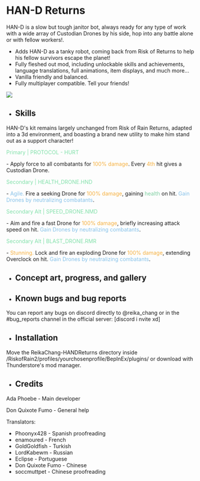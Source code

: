 # HAN-D Returns

HAN-D is a slow but tough janitor bot, always ready for any type of work with a wide array of Custodian Drones by his side, hop into any battle alone or with fellow workers!.

- Adds HAN-D as a tanky robot, coming back from Risk of Returns to help his fellow survivors escape the planet!
- Fully fleshed out mod, including unlockable skills and achievements, language translations, full animations, item displays, and much more...
- Vanilla friendly and balanced.
- Fully multiplayer compatible. Tell your friends!

[![](https://github.com/Moffein/HAN-D_OVERCLOCKED/blob/master/RELEASE/images/lobby.jpg?raw=true)](https://github.com/Moffein/HAN-D_OVERCLOCKED/blob/master/RELEASE/images/lobby.jpg?raw=true)

- ## Skills

HAN-D's kit remains largely unchanged from Risk of Rain Returns, adapted into a 3d environment, and boasting a brand new utility to make him stand out as a support character!

<p><font color="#82e0aa">Primary | PROTOCOL - HURT</font></p>
<p>- Apply force to all combatants for <font color="#f5b041">100% damage</font>. Every <font color="#f5b041">4th</font> hit gives a Custodian Drone.</p>

<p><font color=" #82e0aa">Secondary | HEALTH_DRONE.HND</font></p>
<p>- <font color="#85c1e9">Agile.</font> Fire a seeking Drone for <font color="#f5b041">100% damage</font>, gaining <font color="#7dcea0">health</font> on hit. <font color="#85c1e9">Gain Drones by neutralizing combatants</font>.</p>

<p><font color="#82e0aa">Secondary Alt | SPEED_DRONE.NMD</font></p>
<p>- Aim and fire a fast Drone for  <font color="#f5b041">100% damage</font>, briefly increasing attack speed on hit. <font color="#85c1e9">Gain Drones by neutralizing combatants</font>.</p>

<p><font color="#82e0aa">Secondary Alt | BLAST_DRONE.RMR</font></p>
<p>- <font color="#f5b041">Stunning.</font> Lock and fire an exploding Drone for <font color="#f5b041">100% damage</font>, extending Overclock on hit. <font color="#85c1e9">Gain Drones by neutralizing combatants</font>.</p>


- ## Concept art, progress, and gallery


- ## Known bugs and bug reports

You can report any bugs on discord directly to @reika_chang or in the #bug_reports channel in the official server: [discord i nvite xd]

- ## Installation

Move the ReikaChang-HANDReturns directory inside /RiskofRain2/profiles/yourchosenprofile/BepInEx/plugins/ or download with Thunderstore's mod manager.

- ## Credits

Ada Phoebe - Main developer

Don Quixote Fumo - General help

Translators: 
- Phoonyx428 - Spanish proofreading
- enamoured - French
- GoldGoldfish - Turkish
- LordKabewm - Russian
- EcIipse - Portuguese
- Don Quixote Fumo - Chinese
- soccmuttpet - Chinese proofreading